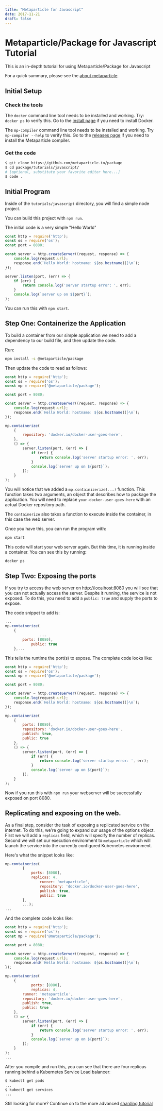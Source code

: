 ```yaml
---
title: "Metaparticle for Javascript"
date: 2017-11-21
draft: false
---
```


# Metaparticle/Package for Javascript Tutorial
This is an in-depth tutorial for using Metaparticle/Package for Javascript

For a quick summary, please see the [about metaparticle](/about/).

## Initial Setup

### Check the tools
The `docker` command line tool needs to be installed and working. Try:
`docker ps` to verify this.  Go to the [install page](https://get.docker.io) if you need
to install Docker.

The `mp-compiler` command line tool needs to be installed and working.
Try `mp-compiler --help` to verify this. Go to the [releases page](https://github.com/metaparticle-io/metaparticle-ast/releases) if you need to install
the Metaparticle compiler.

### Get the code
```sh
$ git clone https://github.com/metaparticle-io/package
$ cd package/tutorials/javascript/
# [optional, substitute your favorite editor here...]
$ code .
```

## Initial Program
Inside of the `tutorials/javascript` directory, you will find a simple node project.

You can build this project with `npm run`.

The initial code is a very simple "Hello World"

```javascript
const http = require('http');
const os = require('os');
const port = 8080;

const server = http.createServer((request, response) => {
	console.log(request.url);
	response.end(`Hello World: hostname: ${os.hostname()}\n`);
});

server.listen(port, (err) => {
	if (err) {
		return console.log('server startup error: ', err);
	}
	console.log(`server up on ${port}`);
);
```

You can run this with `npm start`.

## Step One: Containerize the Application
To build a container from our simple application we need to add a dependency to our
build file, and then update the code.

Run:
```sh
npm install -s @metaparticle/package
```

Then update the code to read as follows:

```javascript
const http = require('http');
const os = require('os');
const mp = require('@metaparticle/package');

const port = 8080;

const server = http.createServer((request, response) => {
	console.log(request.url);
	response.end(`Hello World: hostname: ${os.hostname()}\n`);
});

mp.containerize(
	{
		repository: 'docker.io/docker-user-goes-here',
	},
	() => {
		server.listen(port, (err) => {
			if (err) {
				return console.log('server startup error: ', err);
			}
			console.log(`server up on ${port}`);
		});
	}
);
```

You will notice that we added a `mp.containizerize(...)` function.
This function takes two arguments, an object that describes how
to package the application. You will need to replace `your-docker-user-goes-here`
with an actual Docker repository path.

The `containerize` also takes a function to execute inside the container, in this case
the web server.

Once you have this, you can run the program with:

```sh
npm start
```

This code will start your web server again. But this time, it is running
inside a container. You can see this by running:

```sh
docker ps
```

## Step Two: Exposing the ports
If you try to access the web server on [http://localhost:8080](http://localhost:8080) you
will see that you can not actually access the server. Despite it running, the service
is not exposed. To do this, you need to add a `public: true` and supply the ports to expose.

The code snippet to add is:

```javascript
...
mp.containerize(
	{
                ...
		ports: [8080],
        	public: true
	},...
```

This tells the runtime the port(s) to expose. The complete code looks like:

```javascript
const http = require('http');
const os = require('os');
const mp = require('@metaparticle/package');

const port = 8080;

const server = http.createServer((request, response) => {
	console.log(request.url);
	response.end(`Hello World: hostname: ${os.hostname()}\n`);
});

mp.containerize(
	{
		ports: [8080],
		repository: 'docker.io/docker-user-goes-here',
		publish: true,
		public: true
	},
	() => {
		server.listen(port, (err) => {
			if (err) {
				return console.log('server startup error: ', err);
			}
			console.log(`server up on ${port}`);
		});
	}
);
```

Now if you run this with `npm run` your webserver will be successfully exposed on port 8080.

## Replicating and exposing on the web.
As a final step, consider the task of exposing a replicated service on the internet.
To do this, we're going to expand our usage of the options object. First we will
add a `replicas` field, which will specify the number of replicas. Second we will
set our execution environment to `metaparticle` which will launch the service
into the currently configured Kubernetes environment.

Here's what the snippet looks like:

```javascript
mp.containerize(
        {
        	ports: [8080],
        	replicas: 4,
                runner: 'metaparticle',
                repository: 'docker.io/docker-user-goes-here',
                publish: true,
                public: true
        },
        ...);
...
```

And the complete code looks like:


```javascript
const http = require('http');
const os = require('os');
const mp = require('@metaparticle/package');

const port = 8080;

const server = http.createServer((request, response) => {
	console.log(request.url);
	response.end(`Hello World: hostname: ${os.hostname()}\n`);
});

mp.containerize(
	{
        	ports: [8080],
        	replicas: 4,
		runner: 'metaparticle',
		repository: 'docker.io/docker-user-goes-here',
		publish: true,
		public: true
	},
	() => {
		server.listen(port, (err) => {
			if (err) {
				return console.log('server startup error: ', err);
			}
			console.log(`server up on ${port}`);
		});
	}
);
...
```

After you compile and run this, you can see that there are four replicas running behind a
Kubernetes Service Load balancer:

```sh
$ kubectl get pods
...
$ kubectl get services
...
```

Still looking for more? Continue on to the more advanced [sharding tutorial](/tutorials/javascript-sharding/)
